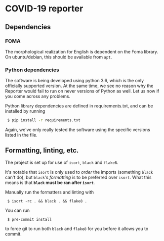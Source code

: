 # COVID-19 reporter

## Dependencies

### FOMA

The morphological realization for English is dependent on the Foma library. On ubuntu/debian, this should be available
from `apt`.

### Python dependencies

The software is being developed using python 3.6, which is the only officially supported version. At the same time,
we see no reason why the Reporter would fail to run on never versions of Python as well. Let us now if you come
across any problems.

Python library dependencies are defined in requirements.txt, and can be installed by running

```bash
 $ pip install -r requirements.txt
```

Again, we've only really tested the software using the specific versions listed in the file.

## Formatting, linting, etc.

The project is set up for use of `isort`, `black` and `flake8`. 

It's notable that `isort` is only used to *order* the imports (something `black` can't do), but `black`'s *formatting* 
is to be preferred over `isort`. What this means is that **`black` must be ran after `isort`**.

Manually run the formatters and linting with
```
 $ isort -rc . && black . && flake8 .
```

You can run
```
 $ pre-commit install
```
to force git to run both `black` and `flake8` for you before it allows you to commit.
